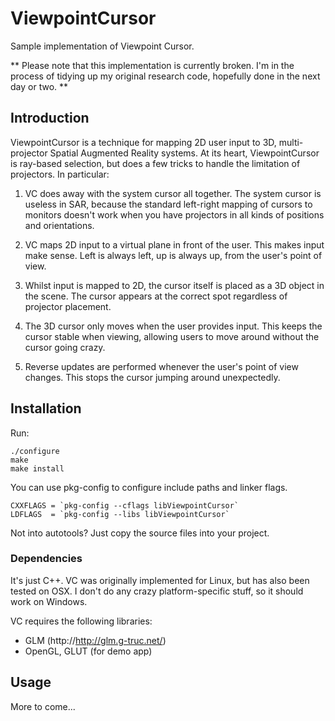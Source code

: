 ViewpointCursor
===============

Sample implementation of Viewpoint Cursor.

** Please note that this implementation is currently broken. I'm in the process
of tidying up my original research code, hopefully done in the next day or two.
**


## Introduction

ViewpointCursor is a technique for mapping 2D user input to 3D, multi-projector
Spatial Augmented Reality systems. At its heart, ViewpointCursor is ray-based
selection, but does a few tricks to handle the limitation of projectors. In
particular:

1. VC does away with the system cursor all together. The system cursor is
   useless in SAR, because the standard left-right mapping of cursors to
   monitors doesn't work when you have projectors in all kinds of positions and
   orientations.

1. VC maps 2D input to a virtual plane in front of the user. This makes input
   make sense. Left is always left, up is always up, from the user's point of
   view.

1. Whilst input is mapped to 2D, the cursor itself is placed as a 3D object in
   the scene. The cursor appears at the correct spot regardless of projector
   placement. 

1. The 3D cursor only moves when the user provides input. This keeps the cursor
   stable when viewing, allowing users to move around without the cursor going
   crazy.

1. Reverse updates are performed whenever the user's point of view changes.
   This stops the cursor jumping around unexpectedly.


## Installation
Run:

    ./configure
    make
    make install

You can use pkg-config to configure include paths and linker flags.

    CXXFLAGS = `pkg-config --cflags libViewpointCursor`
    LDFLAGS  = `pkg-config --libs libViewpointCursor`

Not into autotools? Just copy the source files into your project.

### Dependencies
It's just C++. VC was originally implemented for Linux, but has also been
tested on OSX. I don't do any crazy platform-specific stuff, so it should work on
Windows.

VC requires the following libraries:

* GLM (http://http://glm.g-truc.net/)
* OpenGL, GLUT (for demo app)

## Usage

More to come...

